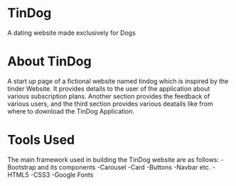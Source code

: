 # TinDog
A dating website made exclusively for Dogs 
# About TinDog
A start up page of a fictional website named tindog which is inspired by the tinder Website. It provides details to the user of the application about various subscription plans. Another section provides the feedback of various users, and the third section provides various deatails like from where to download the TinDog Application.
# Tools Used 
 The main framework used in building the TinDog website are as follows: 
 -Bootstrap and its components 
    -Carousel
    -Card
    -Buttons
    -Navbar etc.
 -HTML5
 -CSS3 
 -Google Fonts  
 

